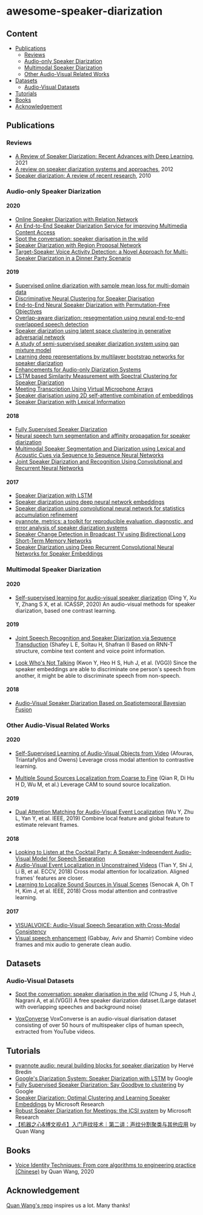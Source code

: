 # awesome-speaker-diarization

## Content
* [Publications](#Publications)
  * [Reviews](#Reviews)
  * [Audio-only Speaker Diarization](#Audio-only-Speaker-Diarization)
  * [Multimodal Speaker Diarization](#Multimodal-Speaker-Diarization)
  * [Other Audio-Visual Related Works](#Other-Audio-Visual-Related-Works)
* [Datasets](#Datasets)
  * [Audio-Visual Datasets](#Audio-Visual-Datasets)
* [Tutorials](#Tutorials)
* [Books](#Books)
* [Acknowledgement](#Acknowledgement)


## Publications

### Reviews
* [A Review of Speaker Diarization: Recent Advances with Deep Learning](https://arxiv.org/pdf/2101.09624.pdf), 2021
* [A review on speaker diarization systems and approaches](https://www.sciencedirect.com/science/article/abs/pii/S0167639312000696), 2012
* [Speaker diarization: A review of recent research](http://www.eurecom.fr/fr/publication/3152/download/mm-publi-3152.pdf), 2010

### Audio-only Speaker Diarization

#### 2020

* [Online Speaker Diarization with Relation Network](https://arxiv.org/abs/2009.08162)
* [An End-to-End Speaker Diarization Service for improving Multimedia Content Access](https://nem-initiative.org/wp-content/uploads/2020/07/1-4-an_end_to_end_speaker_diarization_service_for_improving_multimedia_content_access.pdf)
* [Spot the conversation: speaker diarisation in the wild](https://arxiv.org/abs/2007.01216)
* [Speaker Diarization with Region Proposal Network](https://arxiv.org/abs/2002.06220)
* [Target-Speaker Voice Activity Detection: a Novel Approach for Multi-Speaker Diarization in a Dinner Party Scenario](https://arxiv.org/abs/2005.07272)

#### 2019
* [Supervised online diarization with sample mean loss for multi-domain data](https://arxiv.org/abs/1911.01266)
* [Discriminative Neural Clustering for Speaker Diarisation](https://arxiv.org/abs/1910.09703)
* [End-to-End Neural Speaker Diarization with Permutation-Free Objectives](https://arxiv.org/abs/1909.05952)
* [Overlap-aware diarization: resegmentation using neural end-to-end overlapped speech detection](https://arxiv.org/abs/1910.11646)
* [Speaker diarization using latent space clustering in generative adversarial network](https://arxiv.org/abs/1910.11398)
* [A study of semi-supervised speaker diarization system using gan mixture model](https://arxiv.org/abs/1910.11416)
* [Learning deep representations by multilayer bootstrap networks for speaker diarization](https://arxiv.org/abs/1910.10969)
* [Enhancements for Audio-only Diarization Systems](https://arxiv.org/abs/1909.00082)
* [LSTM based Similarity Measurement with Spectral Clustering for Speaker Diarization](https://arxiv.org/abs/1907.10393)
* [Meeting Transcription Using Virtual Microphone Arrays](https://www.microsoft.com/en-us/research/uploads/prod/2019/05/DenmarkTechReport-5ccb8b095c8f3.pdf)
* [Speaker diarisation using 2D self-attentive combination of embeddings](https://arxiv.org/abs/1902.03190)
* [Speaker Diarization with Lexical Information](https://arxiv.org/abs/2004.06756)

#### 2018
* [Fully Supervised Speaker Diarization](https://arxiv.org/abs/1810.04719)
* [Neural speech turn segmentation and affinity propagation for speaker diarization](https://hal.archives-ouvertes.fr/hal-01912236/)
* [Multimodal Speaker Segmentation and Diarization using Lexical and Acoustic Cues via Sequence to Sequence Neural Networks](https://arxiv.org/abs/1805.10731)
* [Joint Speaker Diarization and Recognition Using Convolutional and Recurrent Neural Networks](https://ieeexplore.ieee.org/abstract/document/8461666)

#### 2017
* [Speaker Diarization with LSTM](https://arxiv.org/abs/1710.10468)
* [Speaker diarization using deep neural network embeddings](http://danielpovey.com/files/2017_icassp_diarization_embeddings.pdf)
* [Speaker diarization using convolutional neural network for statistics accumulation refinement](https://pdfs.semanticscholar.org/35c4/0fde977932d8a3cd24f5a1724c9dbca8b38d.pdf)
* [pyannote. metrics: a toolkit for reproducible evaluation, diagnostic, and error analysis of speaker diarization systems](https://www.isca-speech.org/archive/Interspeech_2017/pdfs/0411.PDF)
* [Speaker Change Detection in Broadcast TV using Bidirectional Long Short-Term Memory Networks](https://pdfs.semanticscholar.org/edff/b62b32ffcc2b5cc846e26375cb300fac9ecc.pdf)
* [Speaker Diarization using Deep Recurrent Convolutional Neural Networks for Speaker Embeddings](https://arxiv.org/abs/1708.02840)

### Multimodal Speaker Diarization

#### 2020
* [Self-supervised learning for audio-visual speaker diarization](https://ieeexplore.ieee.org/abstract/document/9054376) (Ding Y, Xu Y, Zhang S X, et al. ICASSP, 2020) An audio-visual methods for speaker diarization, based one contrast learning.


#### 2019
* [Joint Speech Recognition and Speaker Diarization via Sequence Transduction](https://arxiv.org/abs/1907.05337) (Shafey L E, Soltau H, Shafran I) Based on RNN-T structure, combine text content and voice point information.

* [Look Who's Not Talking](https://arxiv.org/abs/2011.14885) (Kwon Y, Heo H S, Huh J, et al. (VGG)) Since the speaker embeddings are able to discriminate one person's speech from another, it might be able to discriminate speech from non-speech.

#### 2018
* [Audio-Visual Speaker Diarization Based on Spatiotemporal Bayesian Fusion](https://ieeexplore.ieee.org/abstract/document/7807334)



### Other Audio-Visual Related Works
#### 2020
* [Self-Supervised Learning of Audio-Visual Objects from Video](https://arxiv.org/abs/2008.04237) (Afouras, Triantafyllos and Owens) Leverage cross modal attention to contrastive learning.

* [Multiple Sound Sources Localization from Coarse to Fine](https://link.springer.com/content/pdf/10.1007/978-3-030-58565-5_18.pdf) (Qian R, Di Hu H D, Wu M, et al.) Leverage CAM to sound source localization.

#### 2019

* [Dual Attention Matching for Audio-Visual Event Localization](https://openaccess.thecvf.com/content_ICCV_2019/html/Wu_Dual_Attention_Matching_for_Audio-Visual_Event_Localization_ICCV_2019_paper.html) (Wu Y, Zhu L, Yan Y, et al. IEEE, 2019) Combine local feature and global feature to estimate relevant frames.

#### 2018
* [Looking to Listen at the Cocktail Party: A Speaker-Independent Audio-Visual Model for Speech Separation](https://arxiv.org/abs/1804.03619)
* [Audio-Visual Event Localization in Unconstrained Videos](https://openaccess.thecvf.com/content_ECCV_2018/papers/Yapeng_Tian_Audio-Visual_Event_Localization_ECCV_2018_paper.pdf) (Tian Y, Shi J, Li B, et al. ECCV, 2018) Cross modal attention for localization. Aligned frames' features are closer.
* [Learning to Localize Sound Sources in Visual Scenes](https://openaccess.thecvf.com/content_cvpr_2018/html/Senocak_Learning_to_Localize_CVPR_2018_paper.html) (Senocak A, Oh T H, Kim J, et al. IEEE, 2018) Cross modal attention and contrastive learning. 

#### 2017
* [VISUALVOICE: Audio-Visual Speech Separation with Cross-Modal Consistency](https://ieeexplore.ieee.org/abstract/document/7807334)
* [Visual speech enhancement](https://arxiv.org/abs/1711.08789) (Gabbay, Aviv and Shamir) Combine video frames and mix audio to generate clean audio.



## Datasets

### Audio-Visual Datasets
* [Spot the conversation: speaker diarisation in the wild](https://arxiv.org/abs/2007.01216) (Chung J S, Huh J, Nagrani A, et al.(VGG)) A free speaker diarization dataset.(Large dataset with overlapping speeches and background noise)

* [VoxConverse](https://github.com/joonson/voxconverse) VoxConverse is an audio-visual diarisation dataset consisting of over 50 hours of multispeaker clips of human speech, extracted from YouTube videos.

## Tutorials
* [pyannote audio: neural building blocks for speaker diarization](https://www.youtube.com/watch?v=37R_R82lfwA) by Hervé Bredin
* [Google's Diarization System: Speaker Diarization with LSTM](https://www.youtube.com/watch?v=pjxGPZQeeO4) by Google
* [Fully Supervised Speaker Diarization: Say Goodbye to clustering](https://www.youtube.com/watch?v=pGkqwRPzx9U) by Google
* [Speaker Diarization: Optimal Clustering and Learning Speaker Embeddings](https://www.youtube.com/watch?v=vcyB8xb1-ys) by Microsoft Research
* [Robust Speaker Diarization for Meetings: the ICSI system](https://www.youtube.com/watch?v=kEcUcfLmIS0) by Microsoft Research
* [【机器之心&博文视点】入门声纹技术｜第二讲：声纹分割聚类与其他应用](https://www.youtube.com/watch?v=HE9JW8yKYRk) by Quan Wang


## Books
* [Voice Identity Techniques: From core algorithms to engineering practice (Chinese)](https://github.com/wq2012/VoiceIdentityBook) by Quan Wang, 2020

## Acknowledgement

[Quan Wang's repo](https://wq2012.github.io/awesome-diarization/) inspires us a lot. Many thanks!


